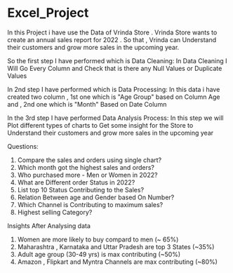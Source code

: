 # Excel_Project

In this Project i have use the Data of Vrinda Store . Vrinda Store wants to create an annual sales report for 2022 . So that , Vrinda can Understand their customers and grow more sales in the upcoming year.

So the first step I have performed which is Data Cleaning:
In Data Cleaning I Will Go Every Column and Check that is there any Null Values or Duplicate Values

In 2nd step I have performed which is Data Processing:
In this data i have created two column , 1st one which is "Age Group" based on Column Age and , 2nd one which is "Month" Based on Date Column

In the 3rd step I have performed Data Analysis Process:
In this step we will Plot different types of charts to Get some insight for the Store to Understand their customers and grow more sales in the upcoming year

Questions:
 1) Compare the sales and orders using single chart?
 2) Which month got the highest sales and orders?
 3) Who purchased more - Men or Women in 2022?
 4) What are Different order Status in 2022?
 5) List top 10 Status Contributing to the Sales?
 6) Relation Between age and Gender based On Number?
 7) Which Channel is Contributing to maximum sales?
 8) Highest selling Category?


Insights After Analysing data
1) Women are more likely to buy compard to men (~ 65%)
2) Maharashtra , Karnataka and Uttar Pradesh are top 3 States (~35%)
3) Adult age group (30-49 yrs) is max contributing (~50%)
4) Amazon , Flipkart and Myntra Channels are max contributing (~80%)
   
